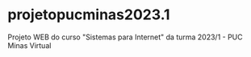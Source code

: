 # projetopucminas2023.1
Projeto WEB do curso "Sistemas para Internet" da turma 2023/1 - PUC Minas Virtual
